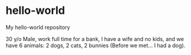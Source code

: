 # hello-world
My hello-world repository

30 y/o Male, work full time for a bank, I have a wife and no kids, and we have 6 animals: 2 dogs, 2 cats, 2 bunnies (Before we met... I had a dog). 
